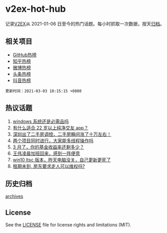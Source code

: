 # v2ex-hot-hub

 记录[V2EX](https://www.v2ex.com/)从 2021-01-06 日至今的热门话题。每小时抓取一次数据，按天[归档](archives)。
 
 ## 相关项目

- [GitHub热榜](https://github.com/lonnyzhang423/github-hot-hub)
- [知乎热榜](https://github.com/lonnyzhang423/zhihu-hot-hub)
- [微博热榜](https://github.com/lonnyzhang423/weibo-hot-hub)
- [头条热榜](https://github.com/lonnyzhang423/toutiao-hot-hub)
- [抖音热榜](https://github.com/lonnyzhang423/douyin-hot-hub)


 `更新时间：2021-03-03 10:15:15 +0800`

## 热议话题

1. [windows 系统还是必需品吗](https://www.v2ex.com/t/757626)
1. [有什么适合 22 岁以上纯净交友 app？](https://www.v2ex.com/t/757758)
1. [深圳出了二手房调控，二手房瞬间涨了十万左右！](https://www.v2ex.com/t/757699)
1. [两个项目同时进行，大家能多线程操作吗](https://www.v2ex.com/t/757543)
1. [3 月了，你的基金收益率还剩多少？](https://www.v2ex.com/t/757669)
1. [王伟凌晨加班回来，感到一阵便意](https://www.v2ex.com/t/757833)
1. [win10 ltsc 版本，昨天电脑没关，自己更新更死了](https://www.v2ex.com/t/757564)
1. [租期未到, 房东要求走人可以维权吗?](https://www.v2ex.com/t/757623)

## 历史归档

[archives](archives)

## License

See the [LICENSE](LICENSE) file for license rights and limitations (MIT).
